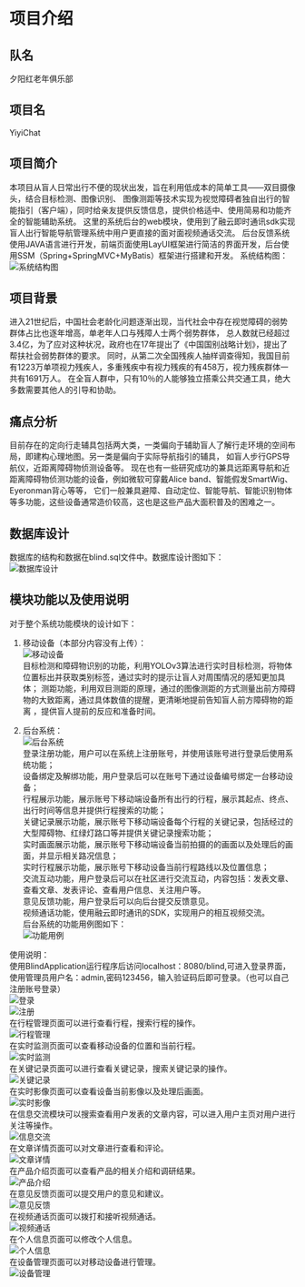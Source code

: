 # 项目介绍  
## 队名
夕阳红老年俱乐部  

## 项目名  
YiyiChat  

## 项目简介  
本项目从盲人日常出行不便的现状出发，旨在利用低成本的简单工具——双目摄像头，结合目标检测、图像识别、
图像测距等技术实现为视觉障碍者独自出行的智能指引（客户端），同时给亲友提供反馈信息，提供价格适中、使用简易和功能齐全的智能辅助系统。
这里的系统后台的web模块，使用到了融云即时通讯sdk实现盲人出行智能导航管理系统中用户更直接的面对面视频通话交流。
后台反馈系统使用JAVA语言进行开发，前端页面使用LayUI框架进行简洁的界面开发，后台使用SSM（Spring+SpringMVC+MyBatis）框架进行搭建和开发。
系统结构图：  
![系统结构图](https://github.com/kreamiii/RongCloud_Hackathon_2020/blob/master/Projects/images/xtjg.png)

## 项目背景  
进入21世纪后，中国社会老龄化问题逐渐出现，当代社会中存在视觉障碍的弱势群体占比也逐年增高，单老年人口与残障人士两个弱势群体，
总人数就已经超过3.4亿，为了应对这种状况，政府也在17年提出了《中国国别战略计划》，提出了帮扶社会弱势群体的要求。
同时，从第二次全国残疾人抽样调查得知，我国目前有1223万单项视力残疾人，多重残疾中有视力残疾的有458万，视力残疾群体一共有1691万人。
在全盲人群中，只有10％的人能够独立搭乘公共交通工具，绝大多数需要其他人的引导和协助。  

## 痛点分析  
目前存在的定向行走辅具包括两大类，一类偏向于辅助盲人了解行走环境的空间布局，即建构心理地图。另一类是偏向于实际导航指引的辅具，
如盲人步行GPS导航仪，近距离障碍物侦测设备等。
现在也有一些研究成功的兼具远距离导航和近距离障碍物侦测功能的设备，例如微软可穿戴Alice band、智能假发SmartWig、Eyeronman背心等等，
它们一般兼具避障、自动定位、智能导航、智能识别物体等多功能，这些设备通常造价较高，这也是这些产品大面积普及的困难之一。  

## 数据库设计  
数据库的结构和数据在blind.sql文件中。数据库设计图如下：  
![数据库设计](https://github.com/kreamiii/RongCloud_Hackathon_2020/blob/master/Projects/images/sjk.png)  

## 模块功能以及使用说明  
对于整个系统功能模块的设计如下：
1)	移动设备（本部分内容没有上传）：  
![移动设备](https://github.com/kreamiii/RongCloud_Hackathon_2020/blob/master/Projects/images/ydd.png)  
目标检测和障碍物识别的功能，利用YOLOv3算法进行实时目标检测，将物体位置标出并获取类别标签，通过实时的提示让盲人对周围情况的感知更加具体；
测距功能，利用双目测距的原理，通过的图像测距的方式测量出前方障碍物的大致距离，通过具体数值的提醒，更清晰地提前告知盲人前方障碍物的距离
，提供盲人提前的反应和准备时间。  

2)	后台系统：  
![后台系统](https://github.com/kreamiii/RongCloud_Hackathon_2020/blob/master/Projects/images/htgn.png)   
登录注册功能，用户可以在系统上注册账号，并使用该账号进行登录后使用系统功能；  
设备绑定及解绑功能，用户登录后可以在账号下通过设备编号绑定一台移动设备；  
行程展示功能，展示账号下移动端设备所有出行的行程，展示其起点、终点、出行时间等信息并提供行程搜索的功能；  
关键记录展示功能，展示账号下移动端设备每个行程的关键记录，包括经过的大型障碍物、红绿灯路口等并提供关键记录搜索功能；  
实时画面展示功能，展示账号下移动端设备当前拍摄的的画面以及处理后的画面，并显示相关路况信息；  
实时行程展示功能，展示账号下移动设备当前行程路线以及位置信息；  
交流互动功能，用户登录后可以在社区进行交流互动，内容包括：发表文章、查看文章、发表评论、查看用户信息、关注用户等。  
意见反馈功能，用户登录后可以向后台提交反馈意见。  
视频通话功能，使用融云即时通讯的SDK，实现用户的相互视频交流。  
后台系统的功能用例图如下：  
![功能用例](https://github.com/kreamiii/RongCloud_Hackathon_2020/blob/master/Projects/images/gnyl.png)  

使用说明：  
使用BlindApplication运行程序后访问localhost：8080/blind,可进入登录界面，使用管理员用户名：admin,密码123456，输入验证码后即可登录。（也可以自己注册账号登录）  
![登录](https://github.com/kreamiii/RongCloud_Hackathon_2020/blob/master/Projects/images/dljm.jpg)   
![注册](https://github.com/kreamiii/RongCloud_Hackathon_2020/blob/master/Projects/images/zc.jpg)   
在行程管理页面可以进行查看行程，搜索行程的操作。  
![行程管理](https://github.com/kreamiii/RongCloud_Hackathon_2020/blob/master/Projects/images/cxxx.jpg)     
在实时监测页面可以查看移动设备的位置和当前行程。  
![实时监测](https://github.com/kreamiii/RongCloud_Hackathon_2020/blob/master/Projects/images/ssjc.jpg)   
在关键记录页面可以进行查看关键记录，搜索关键记录的操作。  
![关键记录](https://github.com/kreamiii/RongCloud_Hackathon_2020/blob/master/Projects/images/gjjl.jpg)   
在实时影像页面可以查看设备当前影像以及处理后画面。  
![实时影像](https://github.com/kreamiii/RongCloud_Hackathon_2020/blob/master/Projects/images/ssyx.jpg)   
在信息交流模块可以搜索查看用户发表的文章内容，可以进入用户主页对用户进行关注等操作。  
![信息交流](https://github.com/kreamiii/RongCloud_Hackathon_2020/blob/master/Projects/images/xxjl.jpg)   
在文章详情页面可以对文章进行查看和评论。  
![文章详情](https://github.com/kreamiii/RongCloud_Hackathon_2020/blob/master/Projects/images/wzxq.jpg)   
在产品介绍页面可以查看产品的相关介绍和调研结果。  
![产品介绍](https://github.com/kreamiii/RongCloud_Hackathon_2020/blob/master/Projects/images/cpjs.jpg)   
在意见反馈页面可以提交用户的意见和建议。  
![意见反馈](https://github.com/kreamiii/RongCloud_Hackathon_2020/blob/master/Projects/images/yjfk.jpg)   
在视频通话页面可以拨打和接听视频通话。  
![视频通话](https://github.com/kreamiii/RongCloud_Hackathon_2020/blob/master/Projects/images/spth.jpg)   
在个人信息页面可以修改个人信息。  
![个人信息](https://github.com/kreamiii/RongCloud_Hackathon_2020/blob/master/Projects/images/grxx.jpg)   
在设备管理页面可以对移动设备进行管理。  
![设备管理](https://github.com/kreamiii/RongCloud_Hackathon_2020/blob/master/Projects/images/sbgl.jpg)   



